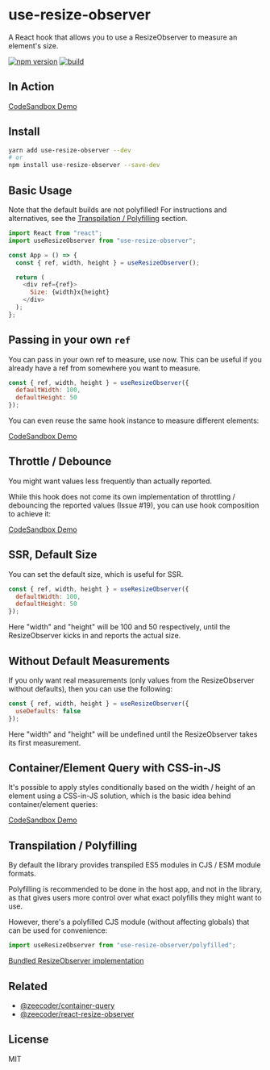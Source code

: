 # use-resize-observer

A React hook that allows you to use a ResizeObserver to measure an element's size.

[![npm version](https://badge.fury.io/js/use-resize-observer.svg)](https://npmjs.com/package/use-resize-observer)
[![build](https://travis-ci.org/ZeeCoder/use-resize-observer.svg?branch=master)](https://travis-ci.org/ZeeCoder/use-resize-observer)

## In Action

[CodeSandbox Demo](https://codesandbox.io/s/nrp0w2r5z0)

## Install

```sh
yarn add use-resize-observer --dev
# or
npm install use-resize-observer --save-dev
```

## Basic Usage

Note that the default builds are not polyfilled! For instructions and alternatives,
see the [Transpilation / Polyfilling](#transpilation--polyfilling) section.

```js
import React from "react";
import useResizeObserver from "use-resize-observer";

const App = () => {
  const { ref, width, height } = useResizeObserver();

  return (
    <div ref={ref}>
      Size: {width}x{height}
    </div>
  );
};
```

## Passing in your own `ref`

You can pass in your own ref to measure, use now.
This can be useful if you already have a ref from somewhere you want to measure.

```js
const { ref, width, height } = useResizeObserver({
  defaultWidth: 100,
  defaultHeight: 50
});
```

You can even reuse the same hook instance to measure different elements:

[CodeSandbox Demo](https://codesandbox.io/s/use-resize-observer-reusing-refs-buftd)

## Throttle / Debounce

You might want values less frequently than actually reported.

While this hook does not come its own implementation of throttling / debouncing
the reported values (Issue #19), you can use hook composition to achieve it:

[CodeSandbox Demo](https://codesandbox.io/s/use-resize-observer-throttle-and-debounce-8uvsg)

## SSR, Default Size

You can set the default size, which is useful for SSR.

```js
const { ref, width, height } = useResizeObserver({
  defaultWidth: 100,
  defaultHeight: 50
});
```

Here "width" and "height" will be 100 and 50 respectively, until the
ResizeObserver kicks in and reports the actual size.

## Without Default Measurements

If you only want real measurements (only values from the ResizeObserver without
defaults), then you can use the following:

```js
const { ref, width, height } = useResizeObserver({
  useDefaults: false
});
```

Here "width" and "height" will be undefined until the ResizeObserver takes its
first measurement.

## Container/Element Query with CSS-in-JS

It's possible to apply styles conditionally based on the width / height of an
element using a CSS-in-JS solution, which is the basic idea behind
container/element queries:

[CodeSandbox Demo](https://codesandbox.io/s/use-resize-observer-container-query-with-css-in-js-iitxl)

## Transpilation / Polyfilling

By default the library provides transpiled ES5 modules in CJS / ESM module formats.

Polyfilling is recommended to be done in the host app, and not in the library, as
that gives users more control over what exact polyfills they might want to use.

However, there's a polyfilled CJS module (without affecting globals) that can be
used for convenience:

```js
import useResizeObserver from "use-resize-observer/polyfilled";
```

[Bundled ResizeObserver implementation](<[ResizeObserver](https://github.com/que-etc/resize-observer-polyfill)>)

## Related

- [@zeecoder/container-query](https://github.com/ZeeCoder/container-query)
- [@zeecoder/react-resize-observer](https://github.com/ZeeCoder/react-resize-observer)

## License

MIT
